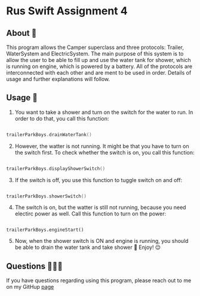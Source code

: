 # Rus Swift Assignment 4

## About 🔎

This program allows the Camper superclass and three protocols: Trailer, WaterSystem and ElectricSystem. The main purpose of this system is to allow the user to be able to fill up and use the water tank for shower, which is running on engine, which is powered by a battery.  All of the protocols are interconnected with each other and are ment to be used in order. Details of usage and further explanations will follow.

## Usage 🔧

1. You want to take a shower and turn on the switch for the water to run. In order to do that, you call this function:  

```Swift

trailerParkBoys.drainWaterTank()

```

2. However, the watter is not running. It might be that you have to turn on the switch first. To check whether the switch is on, you call this function:

```Swift

trailerParkBoys.displayShowerSwitch()

```

3. If the switch is off, you use this function to tuggle switch on and off:

```Swift

trailerParkBoys.showerSwitch()

```

4. The switch is on, but the watter is still not running, because you need electirc power as well. Call this function to turn on the power:

```

trailerParkBoys.engineStart()

```

5. Now, when the shower switch is ON and engine is running, you should be able to drain the water tank and take shower 🚿 Enjoy! 😌

## Questions 🙋🏻‍♂️

If you have questions regarding using this program, please reach out to me on my GitHup [page](https://github.com/ruzaki1290)